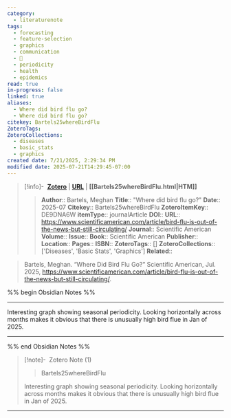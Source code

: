 ```yaml
---
category:
  - literaturenote
tags:
  - forecasting
  - feature-selection
  - graphics
  - communication
  - ️⃣
  - periodicity
  - health
  - epidemics
read: true
in-progress: false
linked: true
aliases:
  - Where did bird flu go?
  - Where did bird flu go?
citekey: Bartels25whereBirdFlu
ZoteroTags: 
ZoteroCollections:
  - diseases
  - basic_stats
  - graphics
created date: 7/21/2025, 2:29:34 PM
modified date: 2025-07-21T14:29:45-07:00
---
```


> [!info]- &nbsp;[**Zotero**](zotero://select/library/items/DE9DNA6W)  | [**URL**](https://www.scientificamerican.com/article/bird-flu-is-out-of-the-news-but-still-circulating/) | **[[Bartels25whereBirdFlu.html|HTM]]**
>> **Author**:: Bartels, Meghan
> **Title**:: "Where did bird flu go?"
> **Date**:: 2025-07
> **Citekey**:: Bartels25whereBirdFlu
> **ZoteroItemKey**:: DE9DNA6W
> **itemType**:: journalArticle
> **DOI**:: 
> **URL**:: https://www.scientificamerican.com/article/bird-flu-is-out-of-the-news-but-still-circulating/
> **Journal**:: Scientific American
> **Volume**:: 
> **Issue**:: 
> **Book**:: Scientific American
> **Publisher**:: 
> **Location**:: 
> **Pages**:: 
> **ISBN**:: 
> **ZoteroTags**:: []
> **ZoteroCollections**:: ['Diseases', 'Basic Stats', 'Graphics']
> **Related**::

>  Bartels, Meghan. “Where Did Bird Flu Go?” Scientific American, Jul. 2025, https://www.scientificamerican.com/article/bird-flu-is-out-of-the-news-but-still-circulating/.

%% begin Obsidian Notes %%
___
Interesting graph showing seasonal periodicity. Looking horizontally across months makes it obvious that there is unusually high bird flue in Jan of 2025.
___
%% end Obsidian Notes %%
> [!note]- &nbsp;Zotero Note (1)
>>Bartels25whereBirdFlu
> 
> Interesting graph showing seasonal periodicity. Looking horizontally across months makes it obvious that there is unusually high bird flue in Jan of 2025.
> 
>
---